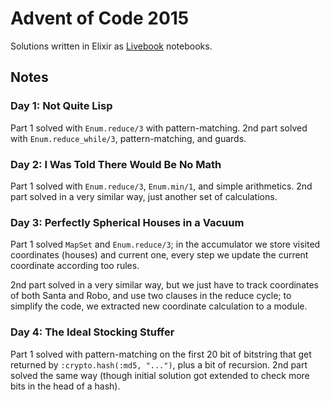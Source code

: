 # Advent of Code 2015

Solutions written in Elixir as [Livebook](https://livebook.dev/) notebooks.

## Notes

### Day 1: Not Quite Lisp

Part 1 solved with `Enum.reduce/3` with pattern-matching. 2nd part solved with `Enum.reduce_while/3`, pattern-matching, and guards.

### Day 2: I Was Told There Would Be No Math

Part 1 solved with `Enum.reduce/3`, `Enum.min/1`, and simple arithmetics. 2nd part solved in a very similar way, just another set of calculations.

### Day 3: Perfectly Spherical Houses in a Vacuum

Part 1 solved `MapSet` and `Enum.reduce/3`; in the accumulator we store visited coordinates (houses) and current one, every step we update the current coordinate according too rules.

2nd part solved in a very similar way, but we just have to track coordinates of both Santa and Robo, and use two clauses in the reduce cycle; to simplify the code, we extracted new coordinate calculation to a module.

### Day 4: The Ideal Stocking Stuffer

Part 1 solved with pattern-matching on the first 20 bit of bitstring that get returned by `:crypto.hash(:md5, "...")`, plus a bit of recursion. 2nd part solved the same way (though initial solution got extended to check more bits in the head of a hash).
